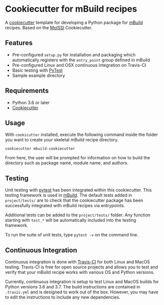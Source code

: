 # Cookiecutter for mBuild recipes

A [cookiecutter](https://github.com/audreyr/cookiecutter) template for developing a Python
package for [mBuild](https://github.com/mosdef-hub/mbuild) recipes.
Based on the [MolSSI](https://github.com/MolSSI/cookiecutter-cms)
Cookiecutter.

## Features
* Pre-configured `setup.py` for installation and packaging which automatically registers with the ``entry_point`` group defined in mBuild
* Pre-configured Linux and OSX continuous integration on Travis-CI
* Basic testing with [PyTest](https://docs.pytest.org/en/latest/)
* Sample example directory

## Requirements

* Python 3.6 or later
* [Cookiecutter](http://cookiecutter.readthedocs.io/en/latest/installation.html)

## Usage

With `cookicutter` installed, execute the following command inside the
folder you want to create your skeletal mBuild recipe directory.

```
cookiecutter mbuild-cookiecutter
```

From here, the user will be prompted for information on how to build
the directory such as package name, module name, and authors.

## Testing

Unit testing with [pytest](https://pytest.org) has been integrated
within this cookiecutter.  This testing framework is used 
in [mBuild](https://github.com/mosdef-hub/mbuild).  The default tests
added in `project/tests/` are to check that the cookiecutter package
has been successfully integrated with mBuild recipes via entrypoints.  

Additional tests can be added to the `project/tests/` folder.  Any
function starting with `test_*` will be automatically included into
the testing framework.

To run the suite of unit tests, type `pytest -v` on the command line.

## Continuous Integration

Continuous integration is done with
[Travis-CI](https://travis-ci.org) for both Linux and MacOS testing.
Travis-CI is free for open source projects and allows you to test and
verify that your mBuild recipe works with various OS and Python
versions.

Currently, continuous integration is setup to test Linux and MacOS
builds for Python versions 3.6 and 3.7.  The build instructions are
contained in `.travis.yml` and is designed to work out of the box.
However, you may have to edit the instructions to include any new
dependencies.
